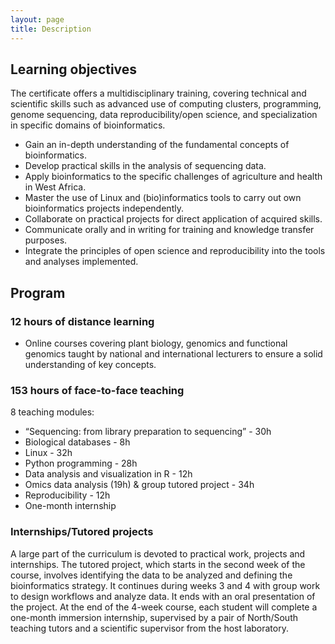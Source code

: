 ```yaml
---
layout: page
title: Description
---
```


## Learning objectives

The certificate offers a multidisciplinary training, covering technical and scientific skills such as advanced use of computing clusters, programming, genome sequencing, data reproducibility/open science, and specialization in specific domains of bioinformatics.

* Gain an in-depth understanding of the fundamental concepts of bioinformatics.
* Develop practical skills in the analysis of sequencing data.
* Apply bioinformatics to the specific challenges of agriculture and health in West Africa.
* Master the use of Linux and (bio)informatics tools to carry out own bioinformatics projects independently.
* Collaborate on practical projects for direct application of acquired skills.
* Communicate orally and in writing for training and knowledge transfer purposes.
* Integrate the principles of open science and reproducibility into the tools and analyses implemented.

## Program

### 12 hours of distance learning
* Online courses covering plant biology, genomics and functional genomics taught by national and international lecturers to ensure a solid understanding of key concepts.

### 153 hours of face-to-face teaching

8 teaching modules:
* “Sequencing: from library preparation to sequencing” - 30h
* Biological databases - 8h
* Linux - 32h
* Python programming - 28h
* Data analysis and visualization in R - 12h
* Omics data analysis (19h) & group tutored project - 34h
* Reproducibility - 12h 
* One-month internship

### Internships/Tutored projects

A large part of the curriculum is devoted to practical work, projects and internships.
The tutored project, which starts in the second week of the course, involves identifying the data to be analyzed and defining the bioinformatics strategy. It continues during weeks 3 and 4 with group work to design workflows and analyze data. It ends with an oral presentation of the project.
At the end of the 4-week course, each student will complete a one-month immersion internship, supervised by a pair of North/South teaching tutors and a scientific supervisor from the host laboratory. 

